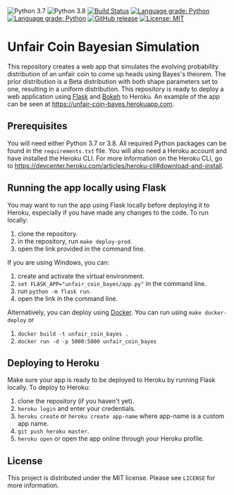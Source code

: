 ![Python 3.7](https://badgen.net/badge/Python/3.7/purple)
![Python 3.8](https://badgen.net/badge/Python/3.8/purple)
[![Build Status](https://travis-ci.com/xofbd/unfair-coin-bayes.svg?branch=master)](https://travis-ci.com/xofbd/unfair-coin-bayes)
[![Language grade: Python](https://img.shields.io/lgtm/grade/python/g/xofbd/unfair-coin-bayes.svg?logo=lgtm&logoWidth=18)](https://lgtm.com/projects/g/xofbd/unfair-coin-bayes/context:python)
[![Language grade: Python](https://img.shields.io/lgtm/grade/python/g/xofbd/unfair-coin-bayes.svg?logo=lgtm&logoWidth=18)](https://lgtm.com/projects/g/xofbd/unfair-coin-bayes/context:python)
[![GitHub release](https://img.shields.io/github/v/release/xofbd/unfair-coin-bayes.svg)](https://github.com/xofbd/unfair-coin-bayes/releases)
[![License: MIT](https://img.shields.io/badge/License-MIT-blue.svg)](https://opensource.org/licenses/MIT)

# Unfair Coin Bayesian Simulation
This repository creates a web app that simulates the evolving probability distribution of an unfair coin to come up heads using Bayes's theorem. The prior distribution is a Beta distribution with both shape parameters set to one, resulting in a uniform distribution. This repository is ready to deploy a web application using [Flask](https://flask.palletsprojects.com) and [Bokeh](https://bokeh.org) to Heroku. An example of the app can be seen at https://unfair-coin-bayes.herokuapp.com.

## Prerequisites
You will need either Python 3.7 or 3.8. All required Python packages can be found in the `requirements.txt` file. You will also need a Heroku account and have installed the Heroku CLI. For more information on the Heroku CLI, go to https://devcenter.heroku.com/articles/heroku-cli#download-and-install.

## Running the app locally using Flask
You may want to run the app using Flask locally before deploying it to Heroku, especially if you have made any changes to the code. To run locally:

1. clone the repository.
1. in the repository, run `make deploy-prod`.
1. open the link provided in the command line.

If you are using Windows, you can:
1. create and activate the virtual environment.
1. `set FLASK_APP="unfair_coin_bayes/app.py"` in the command line.
1. run `python -m flask run`.
1. open the link in the command line.

Alternatively, you can deploy using [Docker](https://www.docker.com/). You can run using `make docker-deploy` or
1. `docker build -t unfair_coin_bayes .`
1. `docker run -d -p 5000:5000 unfair_coin_bayes`

## Deploying to Heroku
Make sure your app is ready to be deployed to Heroku by running Flask locally. To deploy to Heroku:

1. clone the repository (if you haven't yet).
1. `heroku login` and enter your credentials.
1. `heroku create` or `heroku create app-name` where app-name is a custom app name.
1. `git push heroku master`.
1. `heroku open` or open the app online through your Heroku profile.

## License
This project is distributed under the MIT license. Please see `LICENSE` for more information.
